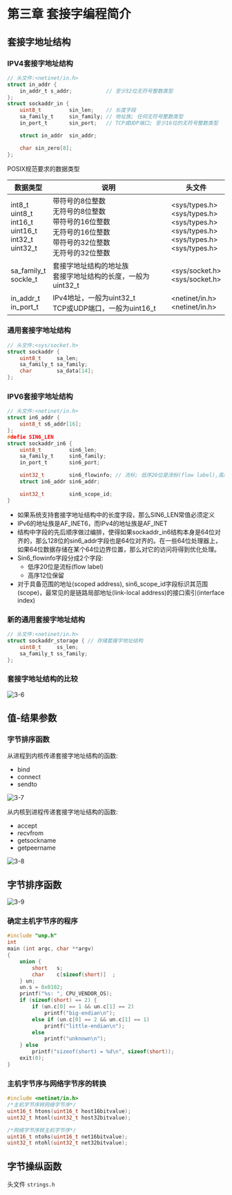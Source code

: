# 第三章 套接字编程简介


## 套接字地址结构

### IPV4套接字地址结构
```c
// 头文件:<netinet/in.h>
struct in_addr {
    in_addr_t s_addr;           // 至少32位无符号整数类型
};
struct sockaddr_in {
    uint8_t         sin_len;    // 长度字段
    sa_family_t     sin_family; // 地址族; 任何无符号整数类型
    in_port_t       sin_port;   // TCP或UDP端口; 至少16位的无符号整数类型

    struct in_addr  sin_addr;

    char sin_zero[8];
};
```

POSIX规范要求的数据类型

| 数据类型                                                     | 说明                                                         | 头文件                                                       |
| ------------------------------------------------------------ | ------------------------------------------------------------ | ------------------------------------------------------------ |
| int8_t<br>uint8_t<br>int16_t<br>uint16_t<br>int32_t<br>uint32_t | 带符号的8位整数<br>无符号的8位整数<br>带符号的16位整数<br>无符号的16位整数<br>带符号的32位整数<br>无符号的32位整数 | <sys/types.h><br><sys/types.h><br><sys/types.h><br><sys/types.h><br><sys/types.h><br><sys/types.h> |
| sa_family_t<br>sockle_t                                      | 套接字地址结构的地址族<br>套接字地址结构的长度，一般为uint32_t | <sys/socket.h><br><sys/socket.h>                             |
| in_addr_t<br>in_port_t                                       | IPv4地址，一般为uint32_t<br>TCP或UDP端口，一般为uint16_t     | <netinet/in.h><br><netinet/in.h>                             |

### 通用套接字地址结构

```c
// 头文件:<sys/socket.h>
struct sockaddr {
    uint8_t     sa_len;
    sa_family_t sa_family;
    char        sa_data[14];
};
```

### IPV6套接字地址结构
```c
// 头文件:<netinet/in.h>
struct in6_addr {
    uint8_t s6_addr[16];
};
#defie SIN6_LEN
struct sockaddr_in6 {
    uint8_t         sin6_len;
    sa_family_t     sin6_family;
    in_port_t       sin6_port;

    uint32_t        sin6_flowinfo; // 流标; 低序20位是流标(flow label),高序12位保留
    struct in6_addr sin6_addr;

    uint32_t        sin6_scope_id;
}
```

- 如果系统支持套接字地址结构中的长度字段，那么SIN6_LEN常值必须定义
- IPv6的地址族是AF_INET6，而IPv4的地址族是AF_INET
- 结构中字段的先后顺序做过编排，使得如果sockaddr_in6结构本身是64位对齐的，那么128位的sin6_addr字段也是64位对齐的。在一些64位处理器上，如果64位数据存储在某个64位边界位置，那么对它的访问将得到优化处理。
- Sin6_flowinfo字段分成2个字段:
  - 低序20位是流标(flow label)
  - 高序12位保留
- 对于具备范围的地址(scoped address), sin6_scope_id字段标识其范围(scope)，最常见的是链路局部地址(link-local address)的接口索引(interface index)

### 新的通用套接字地址结构

```c
// 头文件:<netinet/in.h>
struct sockaddr_storage { // 存储套接字地址结构
    uint8_t     ss_len;
    sa_family_t ss_family;
};
```

### 套接字地址结构的比较
![3-6](RES/3-6.png)



## 值-结果参数

### 字节排序函数

从进程到内核传递套接字地址结构的函数:

- bind
- connect
- sendto

![3-7](RES/3-7.png)

从内核到进程传递套接字地址结构的函数:

- accept
- recvfrom
- getsockname
- getpeername

![3-8](RES/3-8.png)



## 字节排序函数

![3-9](RES/3-9.png)

### 确定主机字节序的程序
```c
#include "unp.h"
int
main (int argc, char **argv)
{
    union {
        short   s;
        char    c[sizeof(short)]  ;
    } un;
    un.s = 0x0102;
    printf("%s: ", CPU_VENDOR_OS);
    if (sizeof(short) == 2) {
        if (un.c[0] == 1 && un.c[1] == 2)
            printf("big-endian\n");
        else if (un.c[0] == 2 && un.c[1] == 1)
            printf("little-endian\n");
        else
            printf("unknown\n");
    } else
        printf("sizeof(short) = %d\n", sizeof(short));
    exit(0);
}
```

### 主机字节序与网络字节序的转换
```c++
#include <netinet/in.h>
/*主机字节序转网络字节序*/
uint16_t htons(uint16_t host16bitvalue);
uint32_t htonl(uint32_t host32bitvalue);

/*网络字节序转主机字节序*/
uint16_t ntohs(uint16_t net16bitvalue);
uint32_t ntohl(uint32_t net32bitvalue);
```



## 字节操纵函数

头文件 `strings.h`

